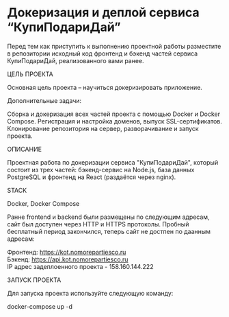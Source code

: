# Докеризация и деплой сервиса “КупиПодариДай”

Перед тем как приступить к выполнению проектной работы разместите в репозитории исходный код фронтенд и бэкенд частей сервиса КупиПодариДай, реализованного вами ранее. 

ЦЕЛЬ ПРОЕКТА

Основная цель проекта – научиться докеризировать приложение.

Дополнительные задачи:

Сборка и докеризация всех частей проекта с помощью Docker и Docker Compose.
Регистрация и настройка доменов, выпуск SSL-сертификатов.
Клонирование репозитория на сервер, разворачивание и запуск проекта.

ОПИСАНИЕ

Проектная работа по докеризации сервиса "КупиПодариДай", который состоит из трех частей: 
бэкенд-сервис на Node.js, база данных PostgreSQL и фронтенд на React (раздаётся через nginx). 

STACK

Docker, Docker Compose

Ранне frontend и backend были размещены по следующим адресам, сайт был доступен через HTTP и HTTPS протоколы. 
Пробный бесплатный период закончился, теперь сайт не достпен по даанным адресам:

Фронтенд: https://kot.nomorepartiesco.ru  
Бэкенд: https://api.kot.nomorepartiesco.ru  
IP адрес задеплоенного проекта - 158.160.144.222



ЗАПУСК ПРОЕКТА

Для запуска проекта используйте следующую команду:

docker-compose up -d
